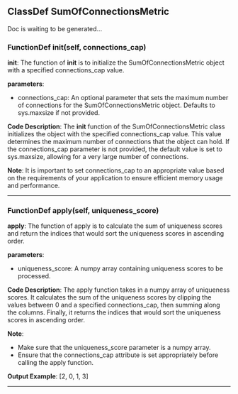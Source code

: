 ## ClassDef SumOfConnectionsMetric
Doc is waiting to be generated...
### FunctionDef __init__(self, connections_cap)
**__init__**: The function of __init__ is to initialize the SumOfConnectionsMetric object with a specified connections_cap value.

**parameters**:
- connections_cap: An optional parameter that sets the maximum number of connections for the SumOfConnectionsMetric object. Defaults to sys.maxsize if not provided.

**Code Description**:
The __init__ function of the SumOfConnectionsMetric class initializes the object with the specified connections_cap value. This value determines the maximum number of connections that the object can hold. If the connections_cap parameter is not provided, the default value is set to sys.maxsize, allowing for a very large number of connections.

**Note**:
It is important to set connections_cap to an appropriate value based on the requirements of your application to ensure efficient memory usage and performance.
***
### FunctionDef apply(self, uniqueness_score)
**apply**: The function of apply is to calculate the sum of uniqueness scores and return the indices that would sort the uniqueness scores in ascending order.

**parameters**:
- uniqueness_score: A numpy array containing uniqueness scores to be processed.

**Code Description**:
The apply function takes in a numpy array of uniqueness scores. It calculates the sum of the uniqueness scores by clipping the values between 0 and a specified connections_cap, then summing along the columns. Finally, it returns the indices that would sort the uniqueness scores in ascending order.

**Note**:
- Make sure that the uniqueness_score parameter is a numpy array.
- Ensure that the connections_cap attribute is set appropriately before calling the apply function.

**Output Example**:
[2, 0, 1, 3]
***
